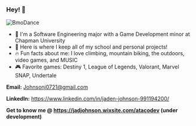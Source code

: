### Hey! 👋

![BmoDance](https://github.com/ATacoDev/ATacoDev/assets/146070033/ca5a3491-5113-4a80-8c4d-fa8e62762f4f)

- 🏫 I'm a Software Engineering major with a Game Development minor at Chapman University
- 💯 Here is where I keep all of my school and personal projects!
- 🔥 Fun facts about me: I love climbing, mountain biking, the outdoors, video games, and MUSIC
- 🎮 Favorite games: Destiny 1, League of Legends, Valorant, Marvel SNAP, Undertale

**Email:** Johnsonj0721@gmail.com

**LinkedIn:** https://www.linkedin.com/in/jaden-johnson-991194200/

**Get to know me @ https://jadjohnson.wixsite.com/atacodev (under development)**
